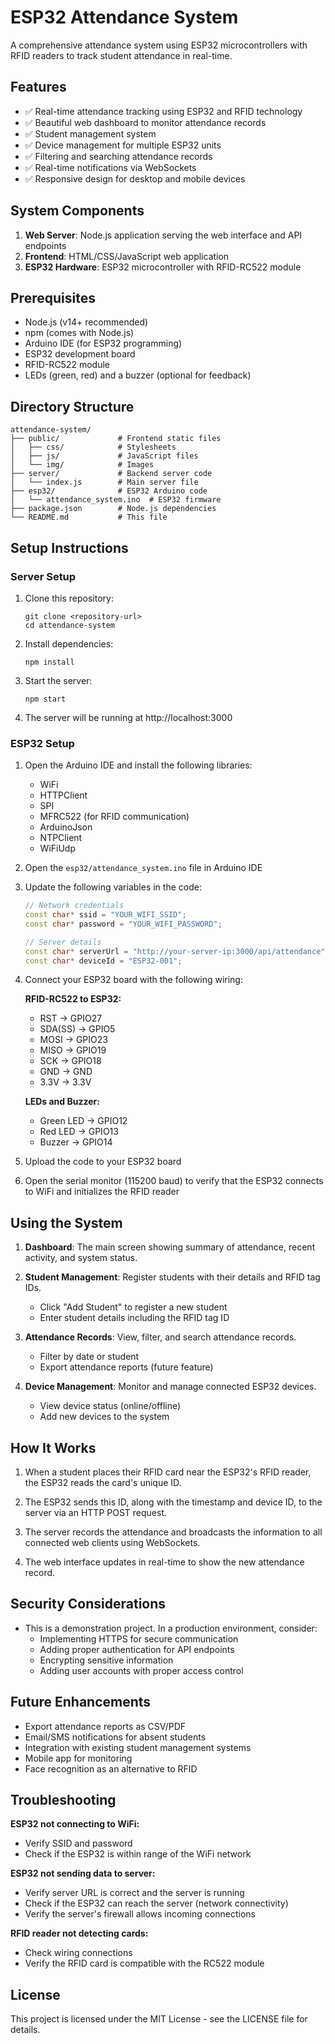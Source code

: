 # ESP32 Attendance System

A comprehensive attendance system using ESP32 microcontrollers with RFID readers to track student attendance in real-time.

## Features

- ✅ Real-time attendance tracking using ESP32 and RFID technology
- ✅ Beautiful web dashboard to monitor attendance records
- ✅ Student management system
- ✅ Device management for multiple ESP32 units
- ✅ Filtering and searching attendance records
- ✅ Real-time notifications via WebSockets
- ✅ Responsive design for desktop and mobile devices

## System Components

1. **Web Server**: Node.js application serving the web interface and API endpoints
2. **Frontend**: HTML/CSS/JavaScript web application
3. **ESP32 Hardware**: ESP32 microcontroller with RFID-RC522 module

## Prerequisites

- Node.js (v14+ recommended)
- npm (comes with Node.js)
- Arduino IDE (for ESP32 programming)
- ESP32 development board
- RFID-RC522 module
- LEDs (green, red) and a buzzer (optional for feedback)

## Directory Structure

```
attendance-system/
├── public/             # Frontend static files
│   ├── css/            # Stylesheets
│   ├── js/             # JavaScript files
│   └── img/            # Images
├── server/             # Backend server code
│   └── index.js        # Main server file
├── esp32/              # ESP32 Arduino code
│   └── attendance_system.ino  # ESP32 firmware
├── package.json        # Node.js dependencies
└── README.md           # This file
```

## Setup Instructions

### Server Setup

1. Clone this repository:
   ```
   git clone <repository-url>
   cd attendance-system
   ```

2. Install dependencies:
   ```
   npm install
   ```

3. Start the server:
   ```
   npm start
   ```

4. The server will be running at http://localhost:3000

### ESP32 Setup

1. Open the Arduino IDE and install the following libraries:
   - WiFi
   - HTTPClient
   - SPI
   - MFRC522 (for RFID communication)
   - ArduinoJson
   - NTPClient
   - WiFiUdp

2. Open the `esp32/attendance_system.ino` file in Arduino IDE

3. Update the following variables in the code:
   ```cpp
   // Network credentials
   const char* ssid = "YOUR_WIFI_SSID";
   const char* password = "YOUR_WIFI_PASSWORD";
   
   // Server details
   const char* serverUrl = "http://your-server-ip:3000/api/attendance";
   const char* deviceId = "ESP32-001";
   ```

4. Connect your ESP32 board with the following wiring:

   **RFID-RC522 to ESP32:**
   - RST -> GPIO27
   - SDA(SS) -> GPIO5
   - MOSI -> GPIO23
   - MISO -> GPIO19
   - SCK -> GPIO18
   - GND -> GND
   - 3.3V -> 3.3V

   **LEDs and Buzzer:**
   - Green LED -> GPIO12
   - Red LED -> GPIO13
   - Buzzer -> GPIO14

5. Upload the code to your ESP32 board

6. Open the serial monitor (115200 baud) to verify that the ESP32 connects to WiFi and initializes the RFID reader

## Using the System

1. **Dashboard**: The main screen showing summary of attendance, recent activity, and system status.

2. **Student Management**: Register students with their details and RFID tag IDs.
   - Click "Add Student" to register a new student
   - Enter student details including the RFID tag ID
   
3. **Attendance Records**: View, filter, and search attendance records.
   - Filter by date or student
   - Export attendance reports (future feature)

4. **Device Management**: Monitor and manage connected ESP32 devices.
   - View device status (online/offline)
   - Add new devices to the system

## How It Works

1. When a student places their RFID card near the ESP32's RFID reader, the ESP32 reads the card's unique ID.

2. The ESP32 sends this ID, along with the timestamp and device ID, to the server via an HTTP POST request.

3. The server records the attendance and broadcasts the information to all connected web clients using WebSockets.

4. The web interface updates in real-time to show the new attendance record.

## Security Considerations

- This is a demonstration project. In a production environment, consider:
  - Implementing HTTPS for secure communication
  - Adding proper authentication for API endpoints
  - Encrypting sensitive information
  - Adding user accounts with proper access control

## Future Enhancements

- Export attendance reports as CSV/PDF
- Email/SMS notifications for absent students
- Integration with existing student management systems
- Mobile app for monitoring
- Face recognition as an alternative to RFID

## Troubleshooting

**ESP32 not connecting to WiFi:**
- Verify SSID and password
- Check if the ESP32 is within range of the WiFi network

**ESP32 not sending data to server:**
- Verify server URL is correct and the server is running
- Check if the ESP32 can reach the server (network connectivity)
- Verify the server's firewall allows incoming connections

**RFID reader not detecting cards:**
- Check wiring connections
- Verify the RFID card is compatible with the RC522 module

## License

This project is licensed under the MIT License - see the LICENSE file for details.